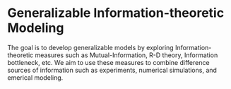# Generalizable Information-theoretic Modeling
The goal is to develop generalizable models by exploring Information-theoretic measures such as Mutual-Information, R-D theory, Information bottleneck, etc.
We aim to use these measures to combine difference sources of information such as experiments, numerical simulations, and emerical modeling.
